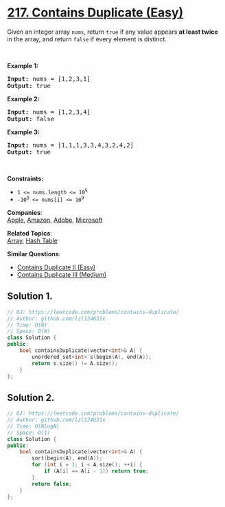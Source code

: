 # [217. Contains Duplicate (Easy)](https://leetcode.com/problems/contains-duplicate/)

<p>Given an integer array <code>nums</code>, return <code>true</code> if any value appears <strong>at least twice</strong> in the array, and return <code>false</code> if every element is distinct.</p>

<p>&nbsp;</p>
<p><strong>Example 1:</strong></p>
<pre><strong>Input:</strong> nums = [1,2,3,1]
<strong>Output:</strong> true
</pre><p><strong>Example 2:</strong></p>
<pre><strong>Input:</strong> nums = [1,2,3,4]
<strong>Output:</strong> false
</pre><p><strong>Example 3:</strong></p>
<pre><strong>Input:</strong> nums = [1,1,1,3,3,4,3,2,4,2]
<strong>Output:</strong> true
</pre>
<p>&nbsp;</p>
<p><strong>Constraints:</strong></p>

<ul>
	<li><code>1 &lt;= nums.length &lt;= 10<sup>5</sup></code></li>
	<li><code>-10<sup>9</sup> &lt;= nums[i] &lt;= 10<sup>9</sup></code></li>
</ul>


**Companies**:  
[Apple](https://leetcode.com/company/apple), [Amazon](https://leetcode.com/company/amazon), [Adobe](https://leetcode.com/company/adobe), [Microsoft](https://leetcode.com/company/microsoft)

**Related Topics**:  
[Array](https://leetcode.com/tag/array/), [Hash Table](https://leetcode.com/tag/hash-table/)

**Similar Questions**:
* [Contains Duplicate II (Easy)](https://leetcode.com/problems/contains-duplicate-ii/)
* [Contains Duplicate III (Medium)](https://leetcode.com/problems/contains-duplicate-iii/)

## Solution 1.

```cpp
// OJ: https://leetcode.com/problems/contains-duplicate/
// Author: github.com/lzl124631x
// Time: O(N)
// Space: O(N)
class Solution {
public:
    bool containsDuplicate(vector<int>& A) {
        unordered_set<int> s(begin(A), end(A));
        return s.size() != A.size();
    }
};
```


## Solution 2.

```cpp
// OJ: https://leetcode.com/problems/contains-duplicate/
// Author: github.com/lzl124631x
// Time: O(NlogN)
// Space: O(1)
class Solution {
public:
    bool containsDuplicate(vector<int>& A) {
        sort(begin(A), end(A));
        for (int i = 1; i < A.size(); ++i) {
            if (A[i] == A[i - 1]) return true;
        }
        return false;
    }
};
```